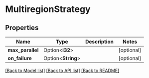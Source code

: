 # MultiregionStrategy

## Properties

| Name             | Type               | Description | Notes      |
| ---------------- | ------------------ | ----------- | ---------- |
| **max_parallel** | Option<**i32**>    |             | [optional] |
| **on_failure**   | Option<**String**> |             | [optional] |

[[Back to Model list]](../README.md#documentation-for-models)
[[Back to API list]](../README.md#documentation-for-api-endpoints)
[[Back to README]](../README.md)

